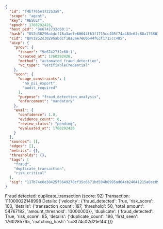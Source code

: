 ```json
{
  "id": "f4bf765e1722b3a9",
  "scope": "agent",
  "key": "RESULT",
  "epoch": 1760292426,
  "host_pid": "9e6742732c60:1",
  "hash": "852d30296abdcf18a3ae7e60644f63f1715cc405f74a483e63c80a1768017e0d",
  "cid": "QmV1852d30296abdcf18a3ae7e60644f63f1715cc405",
  "aicp": {
    "prov": {
      "issuer": "9e6742732c60:1",
      "created_at": 1760292426,
      "method": "automated_fraud_detection",
      "vc_type": "VerifiableCredential"
    },
    "ucon": {
      "usage_constraints": [
        "no_pii_export",
        "audit_required"
      ],
      "purpose": "fraud_detection_analysis",
      "enforcement": "mandatory"
    },
    "eval": {
      "confidence": 1.0,
      "evidence_count": 0,
      "review_status": "pending",
      "evaluated_at": 1760292426
    }
  },
  "sources": [],
  "edges": [],
  "metrics": {},
  "thresholds": {},
  "tags": [
    "fraud",
    "duplicate_transaction",
    "risk_critical"
  ],
  "sig": "117b74e8e30425f5649278cf35c6671bd594b0995ad04eb24041215a0ec09f1f"
}
```

Fraud detected: duplicate_transaction (score: 92)
Transaction: 111000022148998
Details: {'velocity': {'fraud_detected': True, 'risk_score': 100, 'details': {'transaction_count': 197, 'threshold': 50, 'total_amount': 54767182, 'amount_threshold': 10000000}}, 'duplicate': {'fraud_detected': True, 'risk_score': 85, 'details': {'duplicate_count': 196, 'first_seen': 1760285765, 'matching_hash': 'cc8f74c02d21ef44'}}}